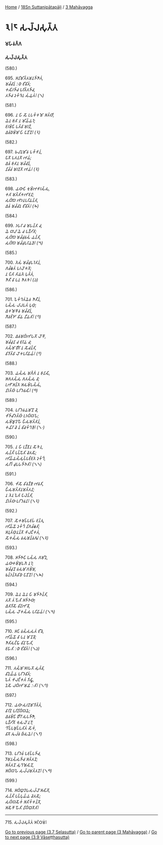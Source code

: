 
[Home](/) / [18Sn Suttanipātapāḷi](/tipitaka/18Sn.md) / [3 Mahāvagga](/tipitaka/18Sn/3.md)

# 𑁩𑁇𑁮 𑀲𑀮𑁆𑀮𑀲𑀼𑀢𑁆𑀢

### 𑀫𑀳𑀸𑀯𑀕𑁆𑀕

### 𑀲𑀮𑁆𑀮𑀲𑀼𑀢𑁆𑀢

(580.)

695\. _𑀅𑀦𑀺𑀫𑀺𑀢𑁆𑀢𑀫𑀦𑀜𑁆𑀜𑀸𑀢𑀁,_  
_𑀫𑀘𑁆𑀘𑀸𑀦𑀁 𑀇𑀥 𑀚𑀻𑀯𑀺𑀢𑀁;_  
_𑀓𑀲𑀺𑀭𑀜𑁆𑀘 𑀧𑀭𑀺𑀢𑁆𑀢𑀜𑁆𑀘,_  
_𑀢𑀜𑁆𑀘 𑀤𑀼𑀓𑁆𑀔𑁂𑀦 𑀲𑀁𑀬𑀼𑀢𑀁𑁇 (𑁧)_  


(581.)

696\. _𑀦 𑀳𑀺 𑀲𑁄 𑀉𑀧𑀓𑁆𑀓𑀫𑁄 𑀅𑀢𑁆𑀣𑀺,_  
_𑀬𑁂𑀦 𑀚𑀸𑀢𑀸 𑀦 𑀫𑀺𑀬𑁆𑀬𑀭𑁂;_  
_𑀚𑀭𑀫𑁆𑀧𑀺 𑀧𑀢𑁆𑀯𑀸 𑀫𑀭𑀡𑀁,_  
_𑀏𑀯𑀁𑀥𑀫𑁆𑀫𑀸 𑀳𑀺 𑀧𑀸𑀡𑀺𑀦𑁄𑁇 (𑁨)_  


(582.)

697\. _𑀨𑀮𑀸𑀦𑀫𑀺𑀯 𑀧𑀓𑁆𑀓𑀸𑀦𑀁,_  
_𑀧𑀸𑀢𑁄 𑀧𑀢𑀦𑀢𑁄 𑀪𑀬𑀁;_  
_𑀏𑀯𑀁 𑀚𑀸𑀢𑀸𑀦 𑀫𑀘𑁆𑀘𑀸𑀦𑀁,_  
_𑀦𑀺𑀘𑁆𑀘𑀁 𑀫𑀭𑀡𑀢𑁄 𑀪𑀬𑀁𑁇 (𑁩)_  


(583.)

698\. _𑀬𑀣𑀸𑀧𑀺 𑀓𑀼𑀫𑁆𑀪𑀓𑀸𑀭𑀲𑁆𑀲,_  
_𑀓𑀢𑀸 𑀫𑀢𑁆𑀢𑀺𑀓𑀪𑀸𑀚𑀦𑀸;_  
_𑀲𑀩𑁆𑀩𑁂 𑀪𑁂𑀤𑀦𑀧𑀭𑀺𑀬𑀦𑁆𑀢𑀸,_  
_𑀏𑀯𑀁 𑀫𑀘𑁆𑀘𑀸𑀦 𑀚𑀻𑀯𑀺𑀢𑀁𑁇 (𑁪)_  


(584.)

699\. _𑀤𑀳𑀭𑀸 𑀘 𑀫𑀳𑀦𑁆𑀢𑀸 𑀘,_  
_𑀬𑁂 𑀩𑀸𑀮𑀸 𑀬𑁂 𑀘 𑀧𑀡𑁆𑀟𑀺𑀢𑀸;_  
_𑀲𑀩𑁆𑀩𑁂 𑀫𑀘𑁆𑀘𑀼𑀯𑀲𑀁 𑀬𑀦𑁆𑀢𑀺,_  
_𑀲𑀩𑁆𑀩𑁂 𑀫𑀘𑁆𑀘𑀼𑀧𑀭𑀸𑀬𑀡𑀸𑁇 (𑁫)_  


(585.)

700\. _𑀢𑁂𑀲𑀁 𑀫𑀘𑁆𑀘𑀼𑀧𑀭𑁂𑀢𑀸𑀦𑀁,_  
_𑀕𑀘𑁆𑀙𑀢𑀁 𑀧𑀭𑀮𑁄𑀓𑀢𑁄;_  
_𑀦 𑀧𑀺𑀢𑀸 𑀢𑀸𑀬𑀢𑁂 𑀧𑀼𑀢𑁆𑀢𑀁,_  
_𑀜𑀸𑀢𑀻 𑀯𑀸 𑀧𑀦 𑀜𑀸𑀢𑀓𑁂𑁇 (𑁬)_  


(586.)

701\. _𑀧𑁂𑀓𑁆𑀔𑀢𑀁𑀬𑁂𑀯 𑀜𑀸𑀢𑀻𑀦𑀁,_  
_𑀧𑀲𑁆𑀲 𑀮𑀸𑀮𑀧𑀢𑀁 𑀧𑀼𑀣𑀼;_  
_𑀏𑀓𑀫𑁂𑀓𑁄𑀯 𑀫𑀘𑁆𑀘𑀸𑀦𑀁,_  
_𑀕𑁄𑀯𑀚𑁆𑀛𑁄 𑀯𑀺𑀬 𑀦𑀻𑀬𑀢𑀺𑁇 (𑁭)_  


(587.)

702\. _𑀏𑀯𑀫𑀩𑁆𑀪𑀸𑀳𑀢𑁄 𑀮𑁄𑀓𑁄,_  
_𑀫𑀘𑁆𑀘𑀼𑀦𑀸 𑀘 𑀚𑀭𑀸𑀬 𑀘;_  
_𑀢𑀲𑁆𑀫𑀸 𑀥𑀻𑀭𑀸 𑀦 𑀲𑁄𑀘𑀦𑁆𑀢𑀺,_  
_𑀯𑀺𑀤𑀺𑀢𑁆𑀯𑀸 𑀮𑁄𑀓𑀧𑀭𑀺𑀬𑀸𑀬𑀁𑁇 (𑁮)_  


(588.)

703\. _𑀬𑀲𑁆𑀲 𑀫𑀕𑁆𑀕𑀁 𑀦 𑀚𑀸𑀦𑀸𑀲𑀺,_  
_𑀆𑀕𑀢𑀲𑁆𑀲 𑀕𑀢𑀲𑁆𑀲 𑀯𑀸;_  
_𑀉𑀪𑁄 𑀅𑀦𑁆𑀢𑁂 𑀅𑀲𑀫𑁆𑀧𑀲𑁆𑀲𑀁,_  
_𑀦𑀺𑀭𑀢𑁆𑀣𑀁 𑀧𑀭𑀺𑀤𑁂𑀯𑀲𑀺𑁇 (𑁯)_  


(589.)

704\. _𑀧𑀭𑀺𑀤𑁂𑀯𑀬𑀫𑀸𑀦𑁄 𑀘𑁂,_  
_𑀓𑀺𑀜𑁆𑀘𑀺𑀤𑀢𑁆𑀣𑀁 𑀉𑀤𑀩𑁆𑀩𑀳𑁂;_  
_𑀲𑀫𑁆𑀫𑀽𑀍𑀳𑁄 𑀳𑀺𑀁𑀲𑀫𑀢𑁆𑀢𑀸𑀦𑀁,_  
_𑀓𑀬𑀺𑀭𑀸 𑀘𑁂 𑀦𑀁 𑀯𑀺𑀘𑀓𑁆𑀔𑀡𑁄𑁇 (𑁧𑁦)_  


(590.)

705\. _𑀦 𑀳𑀺 𑀭𑀼𑀡𑁆𑀡𑁂𑀦 𑀲𑁄𑀓𑁂𑀦,_  
_𑀲𑀦𑁆𑀢𑀺𑀁 𑀧𑀧𑁆𑀧𑁄𑀢𑀺 𑀘𑁂𑀢𑀲𑁄;_  
_𑀪𑀺𑀬𑁆𑀬𑀲𑁆𑀲𑀼𑀧𑁆𑀧𑀚𑁆𑀚𑀢𑁂 𑀤𑀼𑀓𑁆𑀔𑀁,_  
_𑀲𑀭𑀻𑀭𑀁 𑀘𑀼𑀧𑀳𑀜𑁆𑀜𑀢𑀺𑁇 (𑁧𑁧)_  


(591.)

706\. _𑀓𑀺𑀲𑁄 𑀯𑀺𑀯𑀡𑁆𑀡𑁄 𑀪𑀯𑀢𑀺,_  
_𑀳𑀺𑀁𑀲𑀫𑀢𑁆𑀢𑀸𑀦𑀫𑀢𑁆𑀢𑀦𑀸;_  
_𑀦 𑀢𑁂𑀦 𑀧𑁂𑀢𑀸 𑀧𑀸𑀮𑁂𑀦𑁆𑀢𑀺,_  
_𑀦𑀺𑀭𑀢𑁆𑀣𑀸 𑀧𑀭𑀺𑀤𑁂𑀯𑀦𑀸𑁇 (𑁧𑁨)_  


(592.)

707\. _𑀲𑁄𑀓𑀫𑀧𑁆𑀧𑀚𑀳𑀁 𑀚𑀦𑁆𑀢𑀼,_  
_𑀪𑀺𑀬𑁆𑀬𑁄 𑀤𑀼𑀓𑁆𑀔𑀁 𑀦𑀺𑀕𑀘𑁆𑀙𑀢𑀺;_  
_𑀅𑀦𑀼𑀢𑁆𑀣𑀼𑀦𑀦𑁆𑀢𑁄 𑀓𑀸𑀮𑀗𑁆𑀓𑀢𑀁,_  
_𑀲𑁄𑀓𑀲𑁆𑀲 𑀯𑀲𑀫𑀦𑁆𑀯𑀕𑀽𑁇 (𑁧𑁩)_  


(593.)

708\. _𑀅𑀜𑁆𑀜𑁂𑀧𑀺 𑀧𑀲𑁆𑀲 𑀕𑀫𑀺𑀦𑁂,_  
_𑀬𑀣𑀸𑀓𑀫𑁆𑀫𑀼𑀧𑀕𑁂 𑀦𑀭𑁂;_  
_𑀫𑀘𑁆𑀘𑀼𑀦𑁄 𑀯𑀲𑀫𑀸𑀕𑀫𑁆𑀫,_  
_𑀨𑀦𑁆𑀤𑀦𑁆𑀢𑁂𑀯𑀺𑀥 𑀧𑀸𑀡𑀺𑀦𑁄𑁇 (𑁧𑁪)_  


(594.)

709\. _𑀬𑁂𑀦 𑀬𑁂𑀦 𑀳𑀺 𑀫𑀜𑁆𑀜𑀦𑁆𑀢𑀺,_  
_𑀢𑀢𑁄 𑀢𑀁 𑀳𑁄𑀢𑀺 𑀅𑀜𑁆𑀜𑀣𑀸;_  
_𑀏𑀢𑀸𑀤𑀺𑀲𑁄 𑀯𑀺𑀦𑀸𑀪𑀸𑀯𑁄,_  
_𑀧𑀲𑁆𑀲 𑀮𑁄𑀓𑀲𑁆𑀲 𑀧𑀭𑀺𑀬𑀸𑀬𑀁𑁇 (𑁧𑁫)_  


(595.)

710\. _𑀅𑀧𑀺 𑀯𑀲𑁆𑀲𑀲𑀢𑀁 𑀚𑀻𑀯𑁂,_  
_𑀪𑀺𑀬𑁆𑀬𑁄 𑀯𑀸 𑀧𑀦 𑀫𑀸𑀡𑀯𑁄;_  
_𑀜𑀸𑀢𑀺𑀲𑀗𑁆𑀖𑀸 𑀯𑀺𑀦𑀸 𑀳𑁄𑀢𑀺,_  
_𑀚𑀳𑀸𑀢𑀺 𑀇𑀥 𑀚𑀻𑀯𑀺𑀢𑀁𑁇 (𑁧𑁬)_  


(596.)

711\. _𑀢𑀲𑁆𑀫𑀸 𑀅𑀭𑀳𑀢𑁄 𑀲𑀼𑀢𑁆𑀯𑀸,_  
_𑀯𑀺𑀦𑁂𑀬𑁆𑀬 𑀧𑀭𑀺𑀤𑁂𑀯𑀺𑀢𑀁;_  
_𑀧𑁂𑀢𑀁 𑀓𑀸𑀮𑀗𑁆𑀓𑀢𑀁 𑀤𑀺𑀲𑁆𑀯𑀸,_  
_𑀦𑁂𑀲𑁄 𑀮𑀩𑁆𑀪𑀸 𑀫𑀬𑀸 𑀇𑀢𑀺𑁇 (𑁧𑁭)_  


(597.)

712\. _𑀬𑀣𑀸 𑀲𑀭𑀡𑀫𑀸𑀤𑀺𑀢𑁆𑀢𑀁,_  
_𑀯𑀸𑀭𑀺𑀦𑀸 𑀧𑀭𑀺𑀦𑀺𑀩𑁆𑀩𑀬𑁂;_  
_𑀏𑀯𑀫𑁆𑀧𑀺 𑀥𑀻𑀭𑁄 𑀲𑀧𑀜𑁆𑀜𑁄,_  
_𑀧𑀡𑁆𑀟𑀺𑀢𑁄 𑀓𑀼𑀲𑀮𑁄 𑀦𑀭𑁄;_  
_𑀔𑀺𑀧𑁆𑀧𑀫𑀼𑀧𑁆𑀧𑀢𑀺𑀢𑀁 𑀲𑁄𑀓𑀁,_  
_𑀯𑀸𑀢𑁄 𑀢𑀽𑀮𑀁𑀯 𑀥𑀁𑀲𑀬𑁂𑁇 (𑁧𑁮)_  


(598.)

713\. _𑀧𑀭𑀺𑀤𑁂𑀯𑀁 𑀧𑀚𑀧𑁆𑀧𑀜𑁆𑀘,_  
_𑀤𑁄𑀫𑀦𑀲𑁆𑀲𑀜𑁆𑀘 𑀅𑀢𑁆𑀢𑀦𑁄;_  
_𑀅𑀢𑁆𑀢𑀦𑁄 𑀲𑀼𑀔𑀫𑁂𑀲𑀸𑀦𑁄,_  
_𑀅𑀩𑁆𑀩𑀳𑁂 𑀲𑀮𑁆𑀮𑀫𑀢𑁆𑀢𑀦𑁄𑁇 (𑁧𑁯)_  


(599.)

714\. _𑀅𑀩𑁆𑀩𑀽𑀍𑀳𑀲𑀮𑁆𑀮𑁄 𑀅𑀲𑀺𑀢𑁄,_  
_𑀲𑀦𑁆𑀢𑀺𑀁 𑀧𑀧𑁆𑀧𑀼𑀬𑁆𑀬 𑀘𑁂𑀢𑀲𑁄;_  
_𑀲𑀩𑁆𑀩𑀲𑁄𑀓𑀁 𑀅𑀢𑀺𑀓𑁆𑀓𑀦𑁆𑀢𑁄,_  
_𑀅𑀲𑁄𑀓𑁄 𑀳𑁄𑀢𑀺 𑀦𑀺𑀩𑁆𑀩𑀼𑀢𑁄𑀢𑀺𑁇_  


---

715\. 𑀲𑀮𑁆𑀮𑀲𑀼𑀢𑁆𑀢𑀁 𑀅𑀝𑁆𑀞𑀫𑀁𑁇



[Go to previous page (3.7 Selasutta)](/tipitaka/18Sn/3/3.7.md) / [Go to parent page (3 Mahāvagga)](/tipitaka/18Sn/3.md) / [Go to next page (3.9 Vāseṭṭhasutta)](/tipitaka/18Sn/3/3.9.md)


